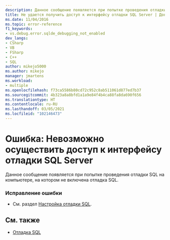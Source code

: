 ```yaml
---
description: Данное сообщение появляется при попытке проведения отладки SQL на компьютере, на котором не включена отладка SQL.
title: Не удается получить доступ к интерфейсу отладки SQL Server | Документация Майкрософт
ms.date: 11/04/2016
ms.topic: error-reference
f1_keywords:
- vs.debug.error.sqlde_debugging_not_enabled
dev_langs:
- CSharp
- VB
- FSharp
- C++
- SQL
author: mikejo5000
ms.author: mikejo
manager: jmartens
ms.workload:
- multiple
ms.openlocfilehash: f73ca5586b80cd72c952c8ab511061d877ed7b37
ms.sourcegitcommit: 4b323a8a8bfd1a1a9e84f4b4ca88fa8da690f656
ms.translationtype: HT
ms.contentlocale: ru-RU
ms.lasthandoff: 03/05/2021
ms.locfileid: "102146473"
---
```

# <a name="error-unable-to-access-the-sql-server-debugging-interface"></a>Ошибка: Невозможно осуществить доступ к интерфейсу отладки SQL Server
Данное сообщение появляется при попытке проведения отладки SQL на компьютере, на котором не включена отладка SQL.

### <a name="to-correct-this-error"></a>Исправление ошибки

- См. раздел [Настройка отладки SQL](/previous-versions/visualstudio/visual-studio-2010/s4sszxst(v=vs.100)).

## <a name="see-also"></a>См. также
- [Отладка SQL](/previous-versions/visualstudio/visual-studio-2010/zefbf0t6(v=vs.100))

